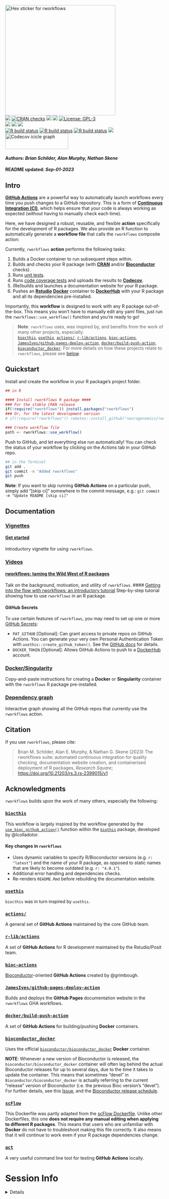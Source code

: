 <img src='https://github.com/neurogenomics/rworkflows/raw/master/inst/hex/hex.png' title='Hex sticker for rworkflows' height='350'><br>
[![](https://www.r-pkg.org/badges/version/rworkflows?color=black)](https://cran.r-project.org/package=rworkflows)
[![CRAN
checks](https://badges.cranchecks.info/summary/rworkflows.svg)](https://cran.r-project.org/web/checks/check_results_rworkflows.html)
[![](http://cranlogs.r-pkg.org/badges/last-month/rworkflows?color=black)](https://cran.r-project.org/package=rworkflows)
[![](http://cranlogs.r-pkg.org/badges/grand-total/rworkflows?color=black)](https://cran.r-project.org/package=rworkflows)
[![License:
GPL-3](https://img.shields.io/badge/license-GPL--3-blue.svg)](https://cran.r-project.org/web/licenses/GPL-3)
<br>
[![](https://img.shields.io/badge/devel%20version-0.99.12-black.svg)](https://github.com/neurogenomics/rworkflows)
[![](https://img.shields.io/github/languages/code-size/neurogenomics/rworkflows.svg)](https://github.com/neurogenomics/rworkflows)
[![](https://img.shields.io/github/last-commit/neurogenomics/rworkflows.svg)](https://github.com/neurogenomics/rworkflows/commits/master)
<br> [![R build
status](https://github.com/neurogenomics/rworkflows/workflows/rworkflows/badge.svg)](https://github.com/neurogenomics/rworkflows/actions)
[![R build
status](https://github.com/neurogenomics/rworkflows/workflows/rworkflows_static/badge.svg)](https://github.com/neurogenomics/rworkflows/actions)
[![R build
status](https://github.com/neurogenomics/rworkflows/workflows/rworkflows_dev/badge.svg)](https://github.com/neurogenomics/rworkflows/actions)
[![](https://codecov.io/gh/neurogenomics/rworkflows/branch/master/graph/badge.svg)](https://app.codecov.io/gh/neurogenomics/rworkflows)
<br>
<a href='https://app.codecov.io/gh/neurogenomics/rworkflows/tree/master' target='_blank'><img src='https://codecov.io/gh/neurogenomics/rworkflows/branch/master/graphs/icicle.svg' title='Codecov icicle graph' width='200' height='50' style='vertical-align: top;'></a>  
<h4>  
Authors: <i>Brian Schilder, Alan Murphy, Nathan Skene</i>  
</h4>
<h4>  
README updated: <i>Sep-01-2023</i>  
</h4>

## Intro

[**GitHub Actions**](https://docs.github.com/en/actions) are a powerful
way to automatically launch workflows every time you push changes to a
GitHub repository. This is a form of [**Continuous Integration
(CI)**](https://docs.github.com/en/actions/automating-builds-and-tests/about-continuous-integration),
which helps ensure that your code is always working as expected (without
having to manually check each time).

Here, we have designed a robust, reusable, and flexible **action**
specifically for the development of R packages. We also provide an R
function to automatically generate a **workflow file** that calls the
`rworkflows` composite action:

Currently, `rworkflows` **action** performs the following tasks:

1.  Builds a Docker container to run subsequent steps within.
2.  Builds and checks your R package (with
    [**CRAN**](https://cran.r-project.org/) and/or
    [**Bioconductor**](https://bioconductor.org/) checks).  
3.  Runs [unit tests](https://testthat.r-lib.org/).  
4.  Runs [code coverage tests](https://covr.r-lib.org/) and uploads the
    results to [**Codecov**](https://about.codecov.io/).  
5.  (Re)builds and launches a documentation website for your R
    package.  
6.  Pushes an [**Rstudio**](https://posit.co/)
    [**Docker**](https://www.docker.com/) container to
    [**DockerHub**](https://hub.docker.com/) with your R package and all
    its dependencies pre-installed.

Importantly, this **workflow** is designed to work with any R package
out-of-the-box. This means you won’t have to manually edit any yaml
files, just run the `rworkflows::use_workflow()` function and you’re
ready to go!

> **Note**: `rworkflows` uses, was inspired by, and benefits from the
> work of many other projects, especially:  
> [`biocthis`](https://github.com/lcolladotor/biocthis),
> [`usethis`](https://github.com/r-lib/usethis),
> [`actions/`](https://github.com/actions),
> [`r-lib/actions`](https://github.com/r-lib/actions),
> [`bioc-actions`](https://github.com/grimbough/bioc-actions),
> [`JamesIves/github-pages-deploy-action`](https://github.com/JamesIves/github-pages-deploy-action),
> [`docker/build-push-action`](https://github.com/docker/build-push-action),
> [`bioconductor_docker`](https://github.com/Bioconductor/bioconductor_docker).
> For more details on how these projects relate to `rworkflows`, please
> see [below](#acknowledgments).

## Quickstart

Install and create the workflow in your R package’s project folder.

``` r
## in R

#### Install rworkflows R package ####
### For the stable CRAN release
if(!require("rworkflows")) install.packages("rworkflows")
### Or, for the latest development version
# if(!require("rworkflows")) remotes::install_github("neurogenomics/rworkflows")

### Create workflow file
path <- rworkflows::use_workflow()
```

Push to GitHub, and let everything else run automatically! You can check
the status of your workflow by clicking on the *Actions* tab in your
GitHub repo.

``` bash
## in the Terminal
git add .
git commit -m "Added rworkflows"
git push
```

**Note**: If you want to skip running **GitHub Actions** on a particular
push, simply add “\[skip ci\]” somewhere in the commit message, e.g.:
`git commit -m "Update README [skip ci]"`

## Documentation

### [Vignettes](https://neurogenomics.github.io/rworkflows/articles)

#### [Get started](https://neurogenomics.github.io/rworkflows/articles/rworkflows.html)

Introductory vignette for using `rworkflows`.

### [Videos](https://www.youtube.com/@NeurogenomicsLab)

#### [rworkflows: taming the Wild West of R packages](https://youtu.be/nLIG2prEmCg)

Talk on the background, motivation, and utility of `rworkflows`. \####
[Getting into the flow with rworkflows: an introductory
tutorial](https://youtu.be/vcpMsil3EAU) Step-by-step tutorial showing
how to use `rworkflows` in an R package.

#### GitHub Secrets

To use certain features of `rworkflows`, you may need to set up one or
more [GitHub
Secrets](https://docs.github.com/en/actions/security-guides/encrypted-secrets):

- `PAT_GITHUB` \[Optional\]: Can grant access to private repos on GitHub
  Actions. You can generate your very own Personal Authentication Token
  with `usethis::create_github_token()`. See the [GitHub
  docs](https://docs.github.com/en/authentication/keeping-your-account-and-data-secure/creating-a-personal-access-token)
  for details.  
- `DOCKER_TOKEN` \[Optional\]: Allows GitHub Actions to push to a
  [DockerHub](https://hub.docker.com) account.

### [Docker/Singularity](https://neurogenomics.github.io/rworkflows/articles/docker)

Copy-and-paste instructions for creating a **Docker** or **Singularity**
container with the `rworkflows` R package pre-installed.

### [Dependency graph](https://neurogenomics.github.io/rworkflows/articles/depgraph)

Interactive graph showing all the GitHub repos that currently use the
`rworkflows` action.

## Citation

If you use `rworkflows`, please cite:

<!-- Modify this by editing the file: inst/CITATION  -->

> Brian M. Schilder, Alan E. Murphy, & Nathan G. Skene (2023) The
> rworkflows suite: automated continuous integration for quality
> checking, documentation website creation, and containerised deployment
> of R packages, *Research Square*;
> <https://doi.org/10.21203/rs.3.rs-2399015/v1>

## Acknowledgments

`rworkflows` builds upon the work of many others, especially the
following:

### [`biocthis`](https://github.com/lcolladotor/biocthis)

This workflow is largely inspired by the workflow generated by the
[`use_bioc_github_action()`](https://lcolladotor.github.io/biocthis/articles/biocthis.html)
function within the
[`biothis`](http://www.bioconductor.org/packages/release/bioc/html/biocthis.html)
package, developed by @lcolladotor.

#### Key changes in `rworkflows`

- Uses dynamic variables to specify R/Bioconductor versions
  (e.g. `r: "latest"`) and the name of your R package, as opposed to
  static names that are likely to become outdated (e.g. `r: "4.0.1"`).  
- Additional error handling and dependencies checks.  
- Re-renders `README.Rmd` before rebuilding the documentation website.

### [`usethis`](https://github.com/r-lib/usethis)

`biocthis` was in turn inspired by `usethis`.

### [`actions/`](https://github.com/actions)

A general set of **GitHub Actions** maintained by the core GitHub team.

### [`r-lib/actions`](https://github.com/r-lib/actions)

A set of **GitHub Actions** for R development maintained by the
Rstudio/Posit team.

### [`bioc-actions`](https://github.com/grimbough/bioc-actions)

[Bioconductor](https://www.bioconductor.org/)-oriented **GitHub
Actions** created by @grimbough.

### [`JamesIves/github-pages-deploy-action`](https://github.com/JamesIves/github-pages-deploy-action)

Builds and deploys the **GitHub Pages** documentation website in the
`rworkflows` GHA workflows.

### [`docker/build-push-action`](https://github.com/docker/build-push-action)

A set of **GitHub Actions** for building/pushing **Docker** containers.

### [`bioconductor_docker`](https://github.com/Bioconductor/bioconductor_docker)

Uses the official
[`bioconductor/bioconductor_docker`](https://github.com/Bioconductor/bioconductor_docker)
**Docker** container.

**NOTE**: Whenever a new version of Bioconductor is released, the
`bioconductor/bioconductor_docker` container will often lag behind the
actual Bioconductor releases for up to several days, due to the time it
takes to update the container. This means that sometimes “devel” in
`Bioconductor/bioconductor_docker` is actually referring to the current
“release” version of Bioconductor (i.e. the previous Bioc version’s
“devel”). For further details, see this
[Issue](https://github.com/Bioconductor/bioconductor_docker/issues/37),
and the [Bioconductor release
schedule](https://www.bioconductor.org/about/release-announcements/).

### [`scFlow`](https://github.com/combiz/scFlow)

This Dockerfile was partly adapted from the [scFlow
Dockerfile](https://github.com/combiz/scFlow/blob/master/Dockerfile).
Unlike other Dockerfiles, this one **does not require any manual editing
when applying to different R packages**. This means that users who are
unfamiliar with **Docker** do not have to troubleshoot making this file
correctly. It also means that it will continue to work even if your R
package dependencies change.

### [`act`](https://github.com/nektos/act)

A very useful command line tool for testing **GitHub Actions** locally.

# Session Info

<details>

``` r
utils::sessionInfo()
```

    ## R version 4.2.1 (2022-06-23)
    ## Platform: x86_64-apple-darwin17.0 (64-bit)
    ## Running under: macOS Big Sur ... 10.16
    ## 
    ## Matrix products: default
    ## BLAS:   /Library/Frameworks/R.framework/Versions/4.2/Resources/lib/libRblas.0.dylib
    ## LAPACK: /Library/Frameworks/R.framework/Versions/4.2/Resources/lib/libRlapack.dylib
    ## 
    ## locale:
    ## [1] en_US.UTF-8/en_US.UTF-8/en_US.UTF-8/C/en_US.UTF-8/en_US.UTF-8
    ## 
    ## attached base packages:
    ## [1] stats     graphics  grDevices utils     datasets  methods   base     
    ## 
    ## loaded via a namespace (and not attached):
    ##  [1] here_1.0.1          rprojroot_2.0.3     digest_0.6.31      
    ##  [4] utf8_1.2.3          BiocFileCache_2.6.1 R6_2.5.1           
    ##  [7] stats4_4.2.1        RSQLite_2.3.1       evaluate_0.21      
    ## [10] httr_1.4.6          ggplot2_3.4.2       pillar_1.9.0       
    ## [13] yulab.utils_0.0.6   rworkflows_0.99.12  biocViews_1.66.3   
    ## [16] rlang_1.1.1         curl_5.0.0          data.table_1.14.8  
    ## [19] rstudioapi_0.14     whisker_0.4.1       blob_1.2.4         
    ## [22] DT_0.28             RUnit_0.4.32        rmarkdown_2.22     
    ## [25] desc_1.4.2          readr_2.1.4         stringr_1.5.0      
    ## [28] htmlwidgets_1.6.2   dlstats_0.1.7       BiocPkgTools_1.16.1
    ## [31] igraph_1.5.0.1      RCurl_1.98-1.12     bit_4.0.5          
    ## [34] munsell_0.5.0       compiler_4.2.1      xfun_0.39          
    ## [37] pkgconfig_2.0.3     BiocGenerics_0.44.0 rorcid_0.7.0       
    ## [40] htmltools_0.5.5     tidyselect_1.2.0    tibble_3.2.1       
    ## [43] httpcode_0.3.0      XML_3.99-0.14       fansi_1.0.4        
    ## [46] dplyr_1.1.2         tzdb_0.4.0          dbplyr_2.3.2       
    ## [49] bitops_1.0-7        rappdirs_0.3.3      crul_1.4.0         
    ## [52] grid_4.2.1          RBGL_1.74.0         jsonlite_1.8.4     
    ## [55] gtable_0.3.3        lifecycle_1.0.3     DBI_1.1.3          
    ## [58] magrittr_2.0.3      scales_1.2.1        graph_1.76.0       
    ## [61] cli_3.6.1           stringi_1.7.12      cachem_1.0.8       
    ## [64] renv_0.17.3         fauxpas_0.5.2       xml2_1.3.4         
    ## [67] rvcheck_0.2.1       filelock_1.0.2      generics_0.1.3     
    ## [70] vctrs_0.6.2         gh_1.4.0            RColorBrewer_1.1-3 
    ## [73] tools_4.2.1         bit64_4.0.5         Biobase_2.58.0     
    ## [76] glue_1.6.2          hms_1.1.3           fastmap_1.1.1      
    ## [79] yaml_2.3.7          colorspace_2.1-0    BiocManager_1.30.20
    ## [82] rvest_1.0.3         memoise_2.0.1       badger_0.2.3       
    ## [85] knitr_1.43

</details>
